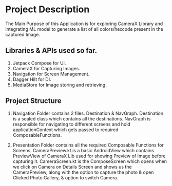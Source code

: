 # Project Description
The Main Purpose of this Application is for exploring CameraX Library and integrating ML model to
generate a list of all colors/hexcode present in the captured Image.

## Libraries & APIs used so far.
1. Jetpack Compose for UI.
2. CameraX for Capturing Images.
3. Navigation for Screen Management.
4. Dagger Hilt for DI.
5. MediaStore for Image storing and retrieving.



## Project Structure
1. Navigation Folder contains 2 files. 
   Destination & NavGraph.
   Destination is a sealed class which contains all the destinations.
   NavGraph is responsible for navigating to  different screens and hold applicationContext
   which gets passed to required ComposableFunctions. 

2. Presentation Folder contains all the required Composable Functions for Screens.
   CameraPreview.kt is a basic AndroidView which contains PreviewView of CameraX Lib used for 
   showing Preview of Image before capturing it.
   CameraScreen.kt is the ComposeScreen which opens when we click on Camera on Details Screen and
   shows us the CameraPreview, along with the option to capture the photo & open Clicked 
   Photo Gallery, & option to switch Camera.